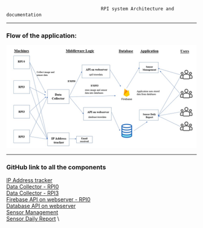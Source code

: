                                        RPI system Architecture and documentation

---

### Flow of the application:
<img src="https://github.com/sakshi-seth-17/Centralized-Documentation/blob/main/SystemArchitecture.jpg" alt="Alt text" title="Optional title">

---
### GitHub link to all the components

[IP Address tracker](www.google.com) \
[Data Collector - RPI0](www.google.com) \
[Data Collector - RPI3](www.google.com) \
[Firebase API on webserver - RPI0](www.google.com) \
[Database API on webserver](www.google.com) \
[Sensor Management](www.google.com) \
[Sensor Daily Report](www.google.com) \
